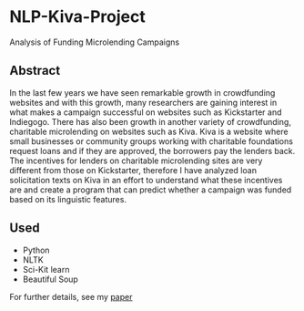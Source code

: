 # NLP-Kiva-Project
Analysis of Funding Microlending Campaigns

## Abstract
In the last few years we have seen remarkable growth in crowdfunding websites and with this growth, many researchers are gaining interest in what makes a campaign successful on websites such as Kickstarter and Indiegogo. There has also been growth in another variety of crowdfunding, charitable microlending on websites such as Kiva. Kiva is a website where small businesses or community groups working with charitable foundations request loans and if they are approved, the borrowers pay the lenders back. The incentives for lenders on charitable microlending sites are very different from those on Kickstarter, therefore I have analyzed loan solicitation texts on Kiva in an effort to understand what these incentives are and create a program that can predict whether a campaign was funded based on its linguistic features. 

## Used
- Python
- NLTK
- Sci-Kit learn
- Beautiful Soup

For further details, see my [paper](https://github.com/nspektor/NLP-Kiva-Project/blob/master/NLP%20Final%20Paper.pdf)
